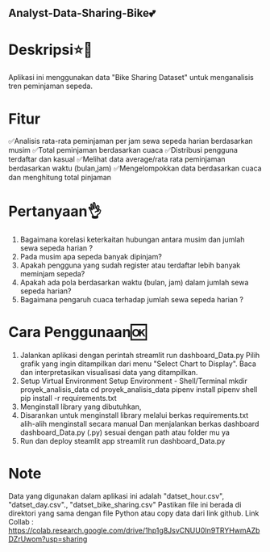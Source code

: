 ## Analyst-Data-Sharing-Bike💕

# Deskripsi⭐💫
Aplikasi ini menggunakan data "Bike Sharing Dataset" untuk menganalisis tren peminjaman sepeda.

# Fitur
✅Analisis rata-rata peminjaman per jam sewa sepeda harian berdasarkan musim
✅Total peminjaman berdasarkan cuaca
✅Distribusi pengguna terdaftar dan kasual
✅Melihat data average/rata rata peminjaman berdasarkan waktu (bulan,jam)
✅Mengelompokkan data berdasarkan cuaca dan menghitung total pinjaman

# Pertanyaan👌
1. Bagaimana korelasi keterkaitan hubungan antara musim dan jumlah sewa sepeda harian ?
2. Pada musim apa sepeda banyak dipinjam?
3. Apakah pengguna yang sudah register atau terdaftar lebih banyak meminjam sepeda?
4. Apakah ada pola berdasarkan waktu (bulan, jam) dalam jumlah sewa sepeda harian?
5. Bagaimana pengaruh cuaca terhadap jumlah sewa sepeda harian ?

# Cara Penggunaan🆗
1. Jalankan aplikasi dengan perintah streamlit run dashboard_Data.py Pilih grafik yang ingin ditampilkan dari menu "Select Chart to Display". Baca dan interpretasikan visualisasi data yang ditampilkan.
2. Setup Virtual Environment
Setup Environment - Shell/Terminal
mkdir proyek_analisis_data
cd proyek_analisis_data
pipenv install
pipenv shell
pip install -r requirements.txt
4. Menginstall library yang dibutuhkan,
5. Disarankan untuk menginstall library melalui berkas requirements.txt alih-alih menginstall secara manual
Dan menjalankan berkas dashboard dashboard_Data.py (.py) sesuai dengan path atau folder mu ya
6. Run dan deploy steamlit app
streamlit run dashboard_Data.py

# Note
Data yang digunakan dalam aplikasi ini adalah "datset_hour.csv", "datset_day.csv"., "datset_bike_sharing.csv" Pastikan file ini berada di direktori yang sama dengan file Python atau copy data dari link github.
Link Collab : https://colab.research.google.com/drive/1hp1g8JsvCNUU0In9TRYHwmAZbDZrUwom?usp=sharing
